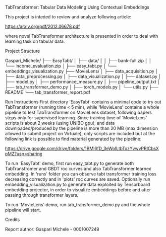  TabTransformer: Tabular Data Modeling 
     Using Contextual Embeddings

This project is inteded to review and analyze following article:

https://arxiv.org/pdf/2012.06678.pdf

where novel TabTransformer architecture is presented in order to 
deal with learning task on tabular data.

Project Structure 

Gaspari_Michele/
├── EasyTabt/
│   ├── data/
│   │   ├── bank-full.zip
│   │   └── income_evaluation.zip
│   ├── easy_tabt.py
│   └── embeddings_visualization.py
├── MovieLens/
│   ├── data_acquisition.py
│   ├── data_preprocessing.py
│   ├── data_visualization.py
│   ├── dataset.py
│   ├── model.py
│   ├── performance_measure.py
│   ├── pipeline_output.txt
│   ├── tab_transformer_demo.py
│   ├── torch_models.py
│   └── utils.py
├── README
└── tab_transformer_report.pdf

Run Instructions
First directory 'EasyTabt' contains a minimal code
to try out TabTransformer (running time < 5 min),
while 'MovieLens' contains a whole pipeline to test
TabTransformer on MovieLens dataset, following papers
steps only for supervised learning.
Since training time of 'MovieLens' scripts is about 2
weeks (using UNIBO gpu), and data downloaded/produced
by the pipeline is more than 20 MB (max dimension allowed
to submit project on Virtuale), only scripts are
included but at the following link is possible to find
material generated by the pipeline:

https://drive.google.com/drive/folders/1BMl6fD_3eWoILtbTxzYvwvPRICbsXpMZ?usp=sharing

To run 'EasyTabt' demo, first run easy_tabt.py
to generate both TabTransfromer and GBDT roc curves
and also TabTransformer learned embedding. In 'runs' folder
you can observe tabt transformer training loss
decreasing correctly and in 'plots' roc curves are saved.
Optionally run embedding_visualization.py to generate data
exploited by Tensorboard embedding projector, in order to 
visualize embeddings before and after passing through transformer
layers.

To run 'MovieLens' demo, run tab_transformer_demo.py and
the whole pipeline will start.

Credits

Report author: Gaspari Michele - 0001007249
